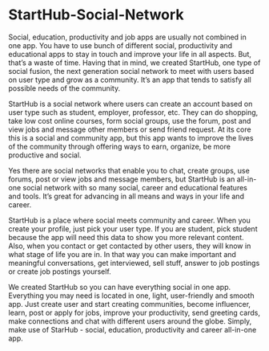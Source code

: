 # StartHub-Social-Network
Social, education, productivity and job apps are usually not combined in one app. You have to use bunch of different social, productivity and educational apps to stay in touch and improve your life in all aspects. But, that’s a waste of time. Having that in mind, we created StartHub, one type of social fusion, the next generation social network to meet with users based on user type and grow as a community. It’s an app that tends to satisfy all possible needs of the community.

StartHub is a social network where users can create an account based on user type such as student, employer, professor, etc. They can do shopping, take low cost online courses, form social groups, use the forum, post and view jobs and message other members or send friend request. At its core this is a social and community app, but this app wants to improve the lives of the community through offering ways to earn, organize, be more productive and social.

Yes there are social networks that enable you to chat, create groups, use forums, post or view jobs and message members, but StartHub is an all-in-one social network with so many social, career and educational features and tools. It’s great for advancing in all means and ways in your life and career.

StartHub is a place where social meets community and career. When you create your profile, just pick your user type. If you are student, pick student because the app will need this data to show you more relevant content. Also, when you contact or get contacted by other users, they will know in what stage of life you are in. In that way you can make important and meaningful conversations, get interviewed, sell stuff, answer to job postings or create job postings yourself.

We created StartHub so you can have everything social in one app. Everything you may need is located in one, light, user-friendly and smooth app. Just create user and start creating communities, become influencer, learn, post or apply for jobs, improve your productivity, send greeting cards, make connections and chat with different users around the globe. Simply, make use of StarHub - social, education, productivity and career all-in-one app.
